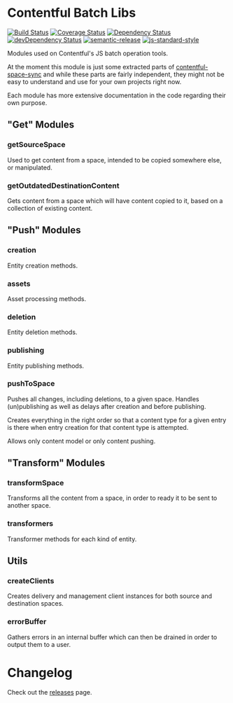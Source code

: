 # Contentful Batch Libs

[![Build Status](https://travis-ci.org/contentful/contentful-batch-libs.svg?branch=master)](https://travis-ci.org/contentful/contentful-batch-libs)
[![Coverage Status](https://coveralls.io/repos/github/contentful/contentful-batch-libs/badge.svg?branch=master)](https://coveralls.io/github/contentful/contentful-batch-libs?branch=master)
[![Dependency Status](https://david-dm.org/contentful/contentful-batch-libs.svg)](https://david-dm.org/contentful/contentful-batch-libs)
[![devDependency Status](https://david-dm.org/contentful/contentful-batch-libs/dev-status.svg)](https://david-dm.org/contentful/contentful-batch-libs#info=devDependencies)
[![semantic-release](https://img.shields.io/badge/%20%20%F0%9F%93%A6%F0%9F%9A%80-semantic--release-e10079.svg)](https://github.com/semantic-release/semantic-release)
[![js-standard-style](https://img.shields.io/badge/code%20style-standard-brightgreen.svg)](http://standardjs.com/)

Modules used on Contentful's JS batch operation tools.

At the moment this module is just some extracted parts of [contentful-space-sync](https://github.com/contentful/contentful-space-sync)
and while these parts are fairly independent, they might not be easy to
understand and use for your own projects right now.

Each module has more extensive documentation in the code regarding their own purpose.

## "Get" Modules

### getSourceSpace

Used to get content from a space, intended to be copied somewhere else, or manipulated.

### getOutdatedDestinationContent

Gets content from a space which will have content copied to it, based on a collection
of existing content.

## "Push" Modules

### creation

Entity creation methods.

### assets

Asset processing methods.

### deletion

Entity deletion methods.

### publishing

Entity publishing methods.

### pushToSpace

Pushes all changes, including deletions, to a given space. Handles (un)publishing
as well as delays after creation and before publishing.

Creates everything in the right order so that a content type for a given entry
is there when entry creation for that content type is attempted.

Allows only content model or only content pushing.

## "Transform" Modules

### transformSpace

Transforms all the content from a space, in order to ready it to be sent to another space.

### transformers

Transformer methods for each kind of entity.

## Utils

### createClients

Creates delivery and management client instances for both source and destination spaces.

### errorBuffer

Gathers errors in an internal buffer which can then be drained in order to output them to a user.

# Changelog

Check out the [releases](https://github.com/contentful/contentful-space-sync/releases) page.
